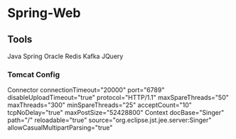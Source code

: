 

# Spring-Web

## Tools
Java Spring Oracle Redis Kafka JQuery

### Tomcat Config

Connector connectionTimeout="20000" 
    		port="6789" 
    		disableUploadTimeout="true"
    		protocol="HTTP/1.1" 
    		maxSpareThreads="50"    
    		maxThreads="300"
    		minSpareThreads="25"
    		acceptCount="10"
    		tcpNoDelay="true"
			 maxPostSize="52428800"
Context docBase="Singer" path="/" reloadable="true" source="org.eclipse.jst.jee.server:Singer"  allowCasualMultipartParsing="true"
